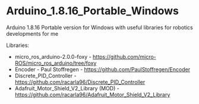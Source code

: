# Arduino_1.8.16_Portable_Windows
Arduino 1.8.16 Portable version for Windows with useful libraries for robotics developments for me

Libraries:
- micro_ros_arduino-2.0.0-foxy - https://github.com/micro-ROS/micro_ros_arduino/tree/foxy
- Encoder - Paul Stoffregen - https://github.com/PaulStoffregen/Encoder
- Discrete_PID_Controller - https://github.com/racarla96/Discrete_PID_Controller
- Adafruit_Motor_Shield_V2_Library (MOD) - https://github.com/racarla96/Adafruit_Motor_Shield_V2_Library
